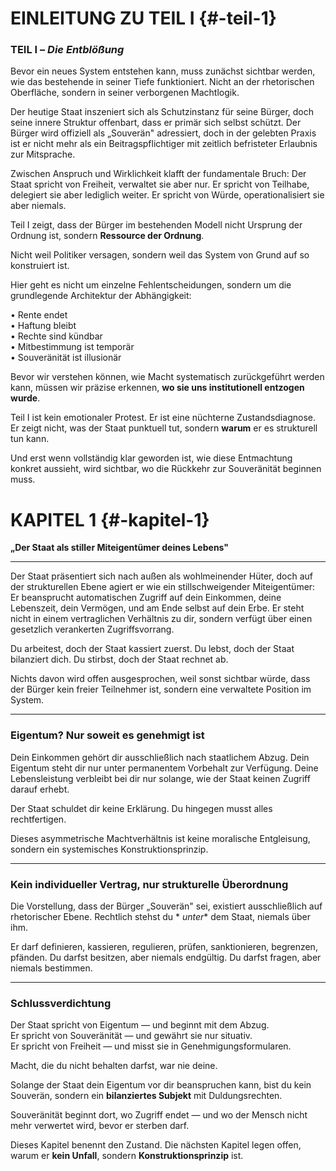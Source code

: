 # EINLEITUNG ZU TEIL I {#-teil-1}

### TEIL I – *Die Entblößung*

Bevor ein neues System entstehen kann, muss zunächst sichtbar werden, wie das bestehende in seiner Tiefe funktioniert.
Nicht an der rhetorischen Oberfläche, sondern in seiner verborgenen Machtlogik.

Der heutige Staat inszeniert sich als Schutzinstanz für seine Bürger, doch seine innere Struktur offenbart, dass er
primär sich selbst schützt. Der Bürger wird offiziell als „Souverän" adressiert, doch in der gelebten Praxis ist er
nicht mehr als ein Beitragspflichtiger mit zeitlich befristeter Erlaubnis zur Mitsprache.

Zwischen Anspruch und Wirklichkeit klafft der fundamentale Bruch: Der Staat spricht von Freiheit, verwaltet sie aber
nur. Er spricht von Teilhabe, delegiert sie aber lediglich weiter. Er spricht von Würde, operationalisiert sie aber
niemals.

Teil I zeigt, dass der Bürger im bestehenden Modell nicht Ursprung der Ordnung ist, sondern **Ressource der Ordnung**.

Nicht weil Politiker versagen, sondern weil das System von Grund auf so konstruiert ist.

Hier geht es nicht um einzelne Fehlentscheidungen, sondern um die grundlegende Architektur der Abhängigkeit:

• Rente endet  
• Haftung bleibt  
• Rechte sind kündbar  
• Mitbestimmung ist temporär  
• Souveränität ist illusionär

Bevor wir verstehen können, wie Macht systematisch zurückgeführt werden kann, müssen wir präzise erkennen, **wo sie uns
institutionell entzogen wurde**.

Teil I ist kein emotionaler Protest. Er ist eine nüchterne Zustandsdiagnose. Er zeigt nicht, was der Staat punktuell
tut, sondern **warum** er es strukturell tun kann.

Und erst wenn vollständig klar geworden ist, wie diese Entmachtung konkret aussieht, wird sichtbar, wo die Rückkehr zur
Souveränität beginnen muss.

# KAPITEL 1 {#-kapitel-1}

**„Der Staat als stiller Miteigentümer deines Lebens"**

***

Der Staat präsentiert sich nach außen als wohlmeinender Hüter, doch auf der strukturellen Ebene agiert er wie ein
stillschweigender Miteigentümer: Er beansprucht automatischen Zugriff auf dein Einkommen, deine Lebenszeit, dein
Vermögen, und am Ende selbst auf dein Erbe. Er steht nicht in einem vertraglichen Verhältnis zu dir, sondern verfügt
über einen gesetzlich verankerten Zugriffsvorrang.

Du arbeitest, doch der Staat kassiert zuerst. Du lebst, doch der Staat bilanziert dich. Du stirbst, doch der Staat
rechnet ab.

Nichts davon wird offen ausgesprochen, weil sonst sichtbar würde, dass der Bürger kein freier Teilnehmer ist, sondern
eine verwaltete Position im System.

***

### Eigentum? Nur soweit es genehmigt ist

Dein Einkommen gehört dir ausschließlich nach staatlichem Abzug. Dein Eigentum steht dir nur unter permanentem Vorbehalt
zur Verfügung. Deine Lebensleistung verbleibt bei dir nur solange, wie der Staat keinen Zugriff darauf erhebt.

Der Staat schuldet dir keine Erklärung. Du hingegen musst alles rechtfertigen.

Dieses asymmetrische Machtverhältnis ist keine moralische Entgleisung, sondern ein systemisches Konstruktionsprinzip.

***

### Kein individueller Vertrag, nur strukturelle Überordnung

Die Vorstellung, dass der Bürger „Souverän" sei, existiert ausschließlich auf rhetorischer Ebene. Rechtlich stehst du *
*unter** dem Staat, niemals über ihm.

Er darf definieren, kassieren, regulieren, prüfen, sanktionieren, begrenzen, pfänden. Du darfst besitzen, aber niemals
endgültig. Du darfst fragen, aber niemals bestimmen.

***

### Schlussverdichtung

Der Staat spricht von Eigentum — und beginnt mit dem Abzug.  
Er spricht von Souveränität — und gewährt sie nur situativ.  
Er spricht von Freiheit — und misst sie in Genehmigungsformularen.

Macht, die du nicht behalten darfst, war nie deine.

Solange der Staat dein Eigentum vor dir beanspruchen kann, bist du kein Souverän, sondern ein **bilanziertes Subjekt**
mit Duldungsrechten.

Souveränität beginnt dort, wo Zugriff endet — und wo der Mensch nicht mehr verwertet wird, bevor er sterben darf.

Dieses Kapitel benennt den Zustand.
Die nächsten Kapitel legen offen, warum er **kein Unfall**, sondern **Konstruktionsprinzip** ist.
